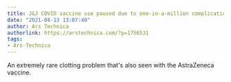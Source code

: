 ```yaml
---
title: J&J COVID vaccine use paused due to one-in-a-million complication
date: "2021-04-13 13:07:40"
author: Ars Technica
authorlink: https://arstechnica.com/?p=1756531
tags:
- Ars-Technica
---
```

An extremely rare clotting problem that's also seen with the AstraZeneca vaccine.